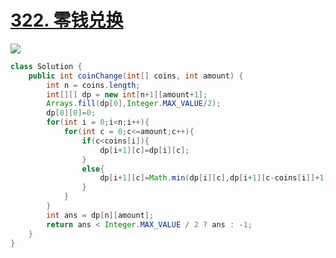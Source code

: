 # [**322. 零钱兑换**](https://leetcode.cn/problems/coin-change/)

![](https://kevin-java.oss-cn-hongkong.aliyuncs.com/2025/%E5%B1%8F%E5%B9%95%E6%88%AA%E5%9B%BE%202025-04-28%20202211.png)

```java
class Solution {
    public int coinChange(int[] coins, int amount) {
        int n = coins.length;
        int[][] dp = new int[n+1][amount+1];
        Arrays.fill(dp[0],Integer.MAX_VALUE/2);
        dp[0][0]=0;
        for(int i = 0;i<n;i++){
            for(int c = 0;c<=amount;c++){
                if(c<coins[i]){
                    dp[i+1][c]=dp[i][c];
                }
                else{
                    dp[i+1][c]=Math.min(dp[i][c],dp[i+1][c-coins[i]]+1);
                }
            }
        }
        int ans = dp[n][amount];
        return ans < Integer.MAX_VALUE / 2 ? ans : -1;
    }
}
```